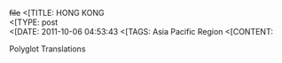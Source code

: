 ~~file~~
<[TITLE: 	HONG KONG	
<[TYPE: 	post	
<[DATE: 	2011-10-06 04:53:43	
<[TAGS: 	Asia Pacific Region	
<[CONTENT: 	



Polyglot Translations



